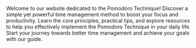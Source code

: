 Welcome to our website dedicated to the Pomodoro Technique! Discover a simple yet powerful time management method to boost your focus and productivity. Learn the core principles, practical tips, and explore resources to help you effectively implement the Pomodoro Technique in your daily life. Start your journey towards better time management and achieve your goals with our guide.
